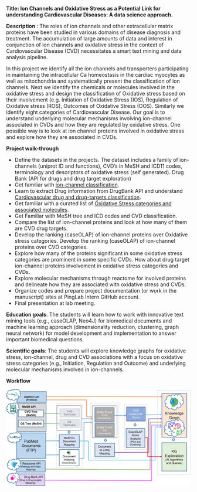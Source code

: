 **Title: Ion Channels and Oxidative Stress as a Potential Link for understanding Cardiovascular Diseases: A data science approach.**


**Description** : The roles of ion channels and other extracellular matrix proteins have been studied in various domains of disease diagnosis and treatment. The accumulation of large amounts of data and interest in conjunction of ion channels and oxidative stress in the context of Cardiovascular Disease (CVD) necessitates a smart text mining and data analysis pipeline.

In this project we identify all the ion channels and transporters participating in maintaining the intracellular Ca homeostasis in the cardiac myocytes as well as mitochondria and systematically present the classification of ion channels. Next we identify the chemicals or molecules involved in the oxidative stress and design the classification of Oxidative stress based on their involvement (e.g. Initiation of Oxidative Stress (IOS), Regulation of Oxidative stress (ROS), Outcomes of Oxidative Stress (OOS). Similarly we identify eight categories of Cardiovascular Disease. Our goal is to understand underlying molecular mechanisms involving ion-channel associated in CVDs and how they are regulated by oxidative stress. One possible way is to look at ion channel proteins involved in oxidative stress and explore how they are associated in CVDs. 

**Project walk-through**

- Define the datasets in the projects. The dataset includes a family of ion-channels (uniprot ID and functions), CVD’s in MeSH and ICD11 codes, terminology and descriptors of oxidative stress (self generated). Drug Bank (API for drugs and drug target exploration)
- Get familiar with [ion-channel classification](https://caseolap.github.io/IonChannel/plots/Ion-channels.html).
- Learn to extract Drug information from DrugBank API  and understand [Cardiovascular drug and drug-targets classification](https://caseolap.github.io/IonChannel/plots/cvd-drugs.html).
- Get familiar with a curated list of [Oxidative Stress categories and associated molecules](https://caseolap.github.io/IonChannel/plots/oxidative-stress.html).
- Get Familiar with MeSH tree and ICD codes and CVD classification.
- Compare the list of ion-channel proteins and look at how many of them are CVD drug targets.
- Develop the ranking (caseOLAP) of ion-channel proteins over Oxidative stress categories. Develop the ranking (caseOLAP) of ion-channel proteins over CVD categories.
- Explore how many of the proteins significant in some oxidative stress categories are prominent in some specific CVDs. How about drug target ion-channel proteins involvement in oxidative stress categories and CVDs.
- Explore molecular mechanisms through reactome for involved proteins and delineate how they are associated with oxidative stress and CVDs.
- Organize codes and prepare project documentation (or work in the manuscript) sites at PingLab Intern GitHub account.
- Final presentation at lab meeting.


**Education goals**: The students will learn how to work with innovative text mining tools (e.g., caseOLAP, Neo4J)  for biomedical documents and machine learning approach (dimensionality reduction, clustering, graph neural network)  for model development and implementation to answer important biomedical questions.

**Scientific goals**: The students will explore knowledge graphs for oxidative stress, ion-channel, drug and CVD associations with a focus on oxidative stress categories (e.g., Initiation, Regulation and Outcome) and underlying molecular mechanisms involved in ion-channels.


**Workflow**

![img](plots/wf.png)






















